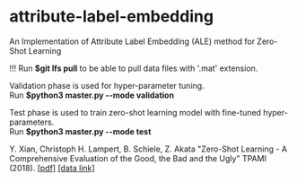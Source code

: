 # attribute-label-embedding
An Implementation of Attribute Label Embedding (ALE) method for Zero-Shot Learning

!!! Run **$git lfs pull** to be able to pull data files with '.mat' extension.  
  
Validation phase is used for hyper-parameter tuning.   
Run **$python3 master.py --mode validation**

Test phase is used to train zero-shot learning model with fine-tuned hyper-parameters.   
Run **$python3 master.py --mode test**
   
Y. Xian, Christoph H. Lampert, B. Schiele, Z. Akata "Zero-Shot Learning - A Comprehensive Evaluation of the Good, the Bad and the Ugly" TPAMI (2018). [[pdf]](https://arxiv.org/pdf/1707.00600.pdf) [[data link]](https://www.mpi-inf.mpg.de/departments/computer-vision-and-multimodal-computing/research/zero-shot-learning/zero-shot-learning-the-good-the-bad-and-the-ugly/)
